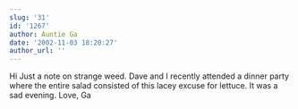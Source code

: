 ```yaml
---
slug: '31'
id: '1267'
author: Auntie Ga
date: '2002-11-03 18:20:27'
author_url: ''
---
```

Hi
Just a note on strange weed.  Dave and I recently attended a dinner party where the entire salad consisted of this lacey excuse for lettuce. It was a sad evening.  Love, Ga
